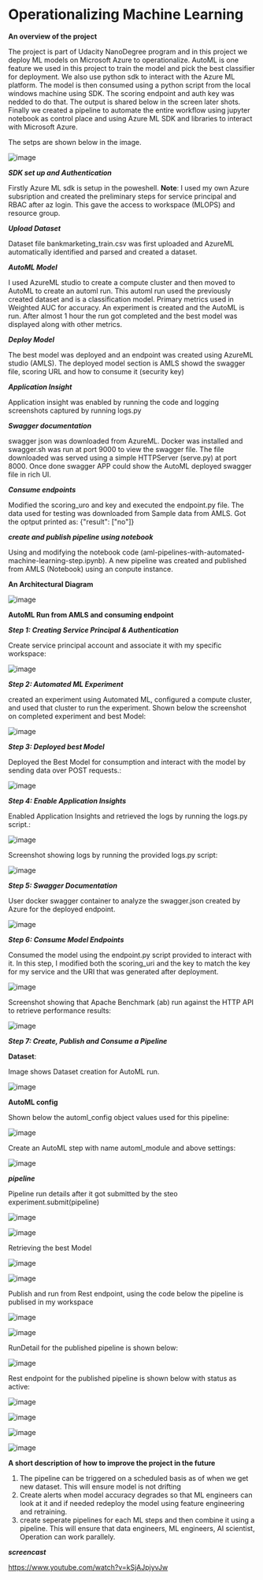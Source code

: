 # Operationalizing Machine Learning
**An overview of the project**

The project is part of Udacity NanoDegree program and in this project we deploy ML models on Microsoft Azure to operationalize. AutoML is one feature we used in this project to train the model and pick the best classifier for deployment. We also use python sdk to interact with the Azure ML platform. The model is then consumed using a python script from the local windows machine using SDK. The scoring endpoint and auth key was nedded to do that. The output is shared below in the screen later shots. Finally we created a pipeline to automate the entire workflow using jupyter notebook as control place and using Azure ML SDK and libraries to interact with Microsoft Azure.

The setps are shown below in the image. 

![image](https://user-images.githubusercontent.com/19474037/147993721-d8a06993-99bc-4581-b79c-f2470db1c21e.png)


***SDK set up and Authentication***

Firstly Azure ML sdk is setup in the poweshell. **Note**: I used my own Azure subsription and created the preliminary steps for service principal and RBAC after az login. This gave the access to workspace (MLOPS) and resource group. 

***Upload Dataset***

Dataset file bankmarketing_train.csv was first uploaded and AzureML automatically identified and parsed and created a dataset.

***AutoML Model***

I used AzureML studio to create a compute cluster and then moved to AutoML to create an automl run. This automl run used the previously created dataset and is a classification model. Primary metrics used in Weighted AUC for accuracy. An experiment is created and the AutoML is run. After almost 1 hour the run got completed and the best model was displayed along with other metrics.

***Deploy Model***

The best model was deployed and an endpoint was created using AzureML studio (AMLS). The deployed model section is AMLS showd the swagger file, scoring URL and how to consume it (security key)


***Application Insight***

 Application insight was enabled by running the code and logging screenshots captured by running logs.py
 
 ***Swagger documentation***
 
 swagger json was downloaded from AzureML. Docker was installed and swagger.sh was run at port 9000 to view the swagger file. The file downloaded was served using a simple HTTPServer (serve.py) at port 8000. Once done swagger APP could show the AutoML deployed swagger file in rich UI.
 
 
 ***Consume endpoints***
 
 Modified the scoring_uro and key and executed the endpoint.py file. The data used for testing was downloaded from Sample data from AMLS. Got the optput printed as:
 {"result": ["no"]}
 
 ***create and publish pipeline using notebook***
 
 Using and modifying the notebook code (aml-pipelines-with-automated-machine-learning-step.ipynb). A new pipeline was created and published from AMLS (Notebook) using an conpute instance.
 
 
 
 

**An Architectural Diagram**

![image](https://user-images.githubusercontent.com/19474037/147995562-711df9ee-8b1b-4bd9-827f-76a86f0e521f.png)


**AutoML Run from AMLS and consuming endpoint**

***Step 1: Creating Service Principal & Authentication***

Create service principal account and associate it with my specific workspace:

![image](https://user-images.githubusercontent.com/19474037/148012188-bb63cd4f-71ee-49e0-9490-16668bfde071.png)

***Step 2: Automated ML Experiment***

created an experiment using Automated ML, configured a compute cluster, and used that cluster to run the experiment. Shown below the screenshot on completed experiment and best Model:

![image](https://user-images.githubusercontent.com/19474037/148012704-991be386-1cb4-4a60-b762-9c3eb0c7f7aa.png)

***Step 3: Deployed best Model***

Deployed the Best Model for consumption and interact with the model by sending data over POST requests.:

![image](https://user-images.githubusercontent.com/19474037/148012989-cd0d7094-bee2-418c-8fed-d9d6267b278b.png)

***Step 4: Enable Application Insights***

Enabled Application Insights and retrieved the  logs by running the logs.py script.:

![image](https://user-images.githubusercontent.com/19474037/148013440-e882299a-4032-4581-b0fd-0ca6baa3e2bc.png)


Screenshot showing logs by running the provided logs.py script:

![image](https://user-images.githubusercontent.com/19474037/148013493-f2306d73-02b5-4063-9b28-c88095898ec7.png)


***Step 5: Swagger Documentation***

User docker swagger container to analyze the swagger.json created by Azure for the deployed endpoint.

![image](https://user-images.githubusercontent.com/19474037/148013761-b71982c2-9e48-4a21-a15b-a549ce3c9e73.png)


***Step 6: Consume Model Endpoints***

Consumed the model using the endpoint.py script provided to interact with it. In this step, I modified both the scoring_uri and the key to match the key for my service and the URI that was generated after deployment.

![image](https://user-images.githubusercontent.com/19474037/148013922-3ce0d86e-73a4-4456-9fdf-79eadad65e93.png)


Screenshot showing that Apache Benchmark (ab) run against the HTTP API to retrieve performance results:

![image](https://user-images.githubusercontent.com/19474037/148014126-65077b22-51a8-4402-8cda-982079a1695a.png)


***Step 7: Create, Publish and Consume a Pipeline***

**Dataset**:

Image shows Dataset creation for AutoML run.

![image](https://user-images.githubusercontent.com/19474037/147996031-e354d0cb-1912-4c39-8ec0-c35cf2cca114.png)


**AutoML config**

Shown below the automl_config object values used for this pipeline:

![image](https://user-images.githubusercontent.com/19474037/147996168-fa5c2d3b-2a2b-497b-b375-adfcafe55c31.png)

Create an AutoML step with name automl_module and above settings:

![image](https://user-images.githubusercontent.com/19474037/147996225-408231ce-01a9-4288-9ed2-742678cfd30d.png)


***pipeline***

Pipeline run details after it got submitted by the steo experiment.submit(pipeline)

![image](https://user-images.githubusercontent.com/19474037/147996303-06d6d40c-af45-4db2-915f-106e818519d7.png)


![image](https://user-images.githubusercontent.com/19474037/147996334-1f6b05cd-d162-4349-a3d3-27dcc388bc1f.png)

Retrieving the best Model

![image](https://user-images.githubusercontent.com/19474037/147996413-35223bba-e30c-4b79-b090-e83853fdedda.png)

![image](https://user-images.githubusercontent.com/19474037/147996450-e1674061-80bc-4976-8a8b-0d875fd10820.png)

Publish and run from Rest endpoint, using the code below the pipeline is publised in my workspace

![image](https://user-images.githubusercontent.com/19474037/147996483-b3ae69a4-fcc8-453a-99aa-cdf8a8eea07f.png)

![image](https://user-images.githubusercontent.com/19474037/147996509-98d67172-c597-4b99-a9c5-9aa98b330eb4.png)

RunDetail for the published pipeline is shown below:

![image](https://user-images.githubusercontent.com/19474037/147996637-6d569d08-62fc-435a-acff-50595e85271d.png)

Rest endpoint for the published pipeline is shown below with status as active:

![image](https://user-images.githubusercontent.com/19474037/147996651-60372bd3-47da-41ed-bf2b-4a86864a9638.png)

![image](https://user-images.githubusercontent.com/19474037/147996662-b015de6c-506a-4f37-b3cc-2dba00b78186.png)

![image](https://user-images.githubusercontent.com/19474037/147996667-636d48fa-1a65-4fa8-83e9-a763f68c0825.png)

![image](https://user-images.githubusercontent.com/19474037/147996680-31b12fdd-0b49-4bcc-b870-73304e2615b3.png)

**A short description of how to improve the project in the future**

1. The pipeline can be triggered on a scheduled basis as of when we get new dataset. This will ensure model is not drifting
2. Create alerts when model accuracy degrades so that ML engineers can look at it and if needed redeploy the model using feature engineering and retraining.
3. create seperate pipelines for each ML steps and then combine it using a pipeline. This will ensure that data engineers, ML engineers, AI scientist, Operation can work parallely.


***screencast***

https://www.youtube.com/watch?v=kSjAJpjyvJw





